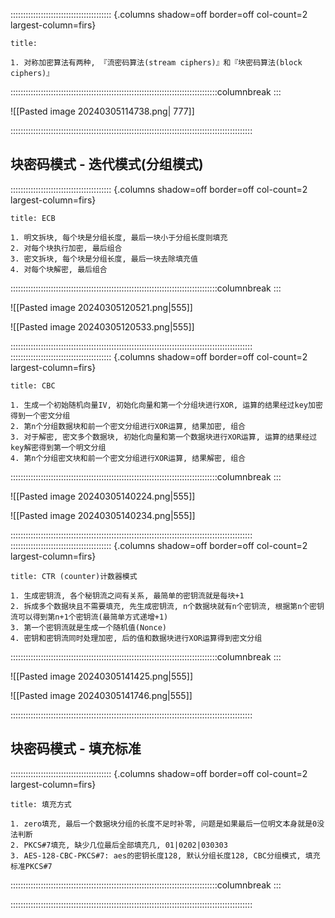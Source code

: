 :::::::::::::::::::::::::::::::::::::::: {.columns shadow=off border=off col-count=2 largest-column=firs}

~~~ad-grey
title:  

1. 对称加密算法有两种, 『流密码算法(stream ciphers)』和『块密码算法(block ciphers)』
~~~

::::::::::::::::::::::::::::::::::::::::::::::::::::::::::::::::::::::::::::::::::columnbreak
:::

![[Pasted image 20240305114738.png| 777]]

::::::::::::::::::::::::::::::::::::::::::::::::::::::::::::::::::::::::::::::::::::::::::::::::

## 块密码模式 - 迭代模式(分组模式)


:::::::::::::::::::::::::::::::::::::::: {.columns shadow=off border=off col-count=2 largest-column=firs}

~~~ad-primary
title: ECB

1. 明文拆块, 每个块是分组长度, 最后一块小于分组长度则填充
2. 对每个块执行加密, 最后组合
3. 密文拆块, 每个块是分组长度, 最后一块去除填充值
4. 对每个块解密, 最后组合
~~~

::::::::::::::::::::::::::::::::::::::::::::::::::::::::::::::::::::::::::::::::::columnbreak
:::

![[Pasted image 20240305120521.png|555]]

![[Pasted image 20240305120533.png|555]]

::::::::::::::::::::::::::::::::::::::::::::::::::::::::::::::::::::::::::::::::::::::::::::::::
:::::::::::::::::::::::::::::::::::::::: {.columns shadow=off border=off col-count=2 largest-column=firs}

~~~ad-success
title: CBC

1. 生成一个初始随机向量IV, 初始化向量和第一个分组块进行XOR, 运算的结果经过key加密得到一个密文分组
2. 第n个分组数据块和前一个密文分组进行XOR运算, 结果加密, 组合
3. 对于解密, 密文多个数据块, 初始化向量和第一个数据块进行XOR运算, 运算的结果经过key解密得到第一个明文分组
4. 第n个分组密文块和前一个密文分组进行XOR运算, 结果解密, 组合
~~~

::::::::::::::::::::::::::::::::::::::::::::::::::::::::::::::::::::::::::::::::::columnbreak
:::

![[Pasted image 20240305140224.png|555]]

![[Pasted image 20240305140234.png|555]]

::::::::::::::::::::::::::::::::::::::::::::::::::::::::::::::::::::::::::::::::::::::::::::::::
:::::::::::::::::::::::::::::::::::::::: {.columns shadow=off border=off col-count=2 largest-column=firs}

~~~ad-warn
title: CTR (counter)计数器模式

1. 生成密钥流, 各个秘钥流之间有关系, 最简单的密钥流就是每块+1
2. 拆成多个数据块且不需要填充, 先生成密钥流, n个数据块就有n个密钥流, 根据第n个密钥流可以得到第n+1个密钥流(最简单方式递增+1)
3. 第一个密钥流就是生成一个随机值(Nonce)
4. 密钥和密钥流同时处理加密, 后的值和数据块进行XOR运算得到密文分组
~~~

::::::::::::::::::::::::::::::::::::::::::::::::::::::::::::::::::::::::::::::::::columnbreak
:::

![[Pasted image 20240305141425.png|555]]

![[Pasted image 20240305141746.png|555]]

::::::::::::::::::::::::::::::::::::::::::::::::::::::::::::::::::::::::::::::::::::::::::::::::
## 块密码模式 - 填充标准

:::::::::::::::::::::::::::::::::::::::: {.columns shadow=off border=off col-count=2 largest-column=firs}

~~~ad-tips
title: 填充方式

1. zero填充, 最后一个数据块分组的长度不足时补零, 问题是如果最后一位明文本身就是0没法判断
2. PKCS#7填充, 缺少几位最后全部填充几, 01|0202|030303
3. AES-128-CBC-PKCS#7: aes的密钥长度128, 默认分组长度128, CBC分组模式, 填充标准PKCS#7
~~~

::::::::::::::::::::::::::::::::::::::::::::::::::::::::::::::::::::::::::::::::::columnbreak
:::



::::::::::::::::::::::::::::::::::::::::::::::::::::::::::::::::::::::::::::::::::::::::::::::::